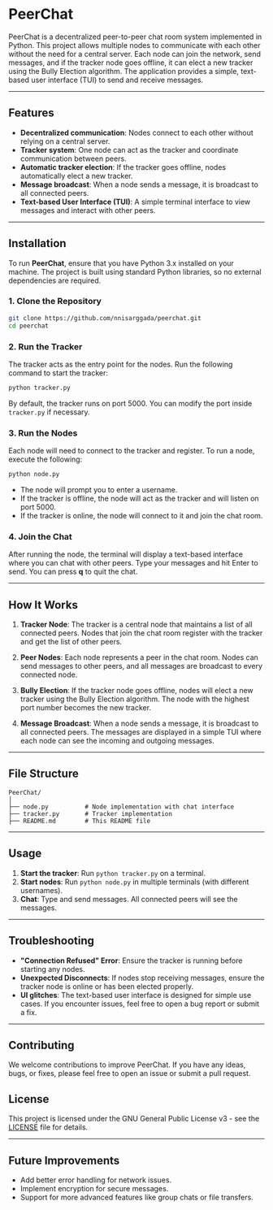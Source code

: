 # PeerChat

PeerChat is a decentralized peer-to-peer chat room system implemented in Python. This project allows multiple nodes to communicate with each other without the need for a central server. Each node can join the network, send messages, and if the tracker node goes offline, it can elect a new tracker using the Bully Election algorithm. The application provides a simple, text-based user interface (TUI) to send and receive messages.

---

## **Features**

- **Decentralized communication**: Nodes connect to each other without relying on a central server.
- **Tracker system**: One node can act as the tracker and coordinate communication between peers.
- **Automatic tracker election**: If the tracker goes offline, nodes automatically elect a new tracker.
- **Message broadcast**: When a node sends a message, it is broadcast to all connected peers.
- **Text-based User Interface (TUI)**: A simple terminal interface to view messages and interact with other peers.

---

## **Installation**

To run **PeerChat**, ensure that you have Python 3.x installed on your machine. The project is built using standard Python libraries, so no external dependencies are required.

### 1. **Clone the Repository**

```bash
git clone https://github.com/nnisarggada/peerchat.git
cd peerchat
```

### 2. **Run the Tracker**

The tracker acts as the entry point for the nodes. Run the following command to start the tracker:

```bash
python tracker.py
```

By default, the tracker runs on port 5000. You can modify the port inside `tracker.py` if necessary.

### 3. **Run the Nodes**

Each node will need to connect to the tracker and register. To run a node, execute the following:

```bash
python node.py
```

- The node will prompt you to enter a username.
- If the tracker is offline, the node will act as the tracker and will listen on port 5000.
- If the tracker is online, the node will connect to it and join the chat room.

### 4. **Join the Chat**

After running the node, the terminal will display a text-based interface where you can chat with other peers. Type your messages and hit Enter to send. You can press **q** to quit the chat.

---

## **How It Works**

1. **Tracker Node**: The tracker is a central node that maintains a list of all connected peers. Nodes that join the chat room register with the tracker and get the list of other peers.
   
2. **Peer Nodes**: Each node represents a peer in the chat room. Nodes can send messages to other peers, and all messages are broadcast to every connected node.

3. **Bully Election**: If the tracker node goes offline, nodes will elect a new tracker using the Bully Election algorithm. The node with the highest port number becomes the new tracker.

4. **Message Broadcast**: When a node sends a message, it is broadcast to all connected peers. The messages are displayed in a simple TUI where each node can see the incoming and outgoing messages.

---

## **File Structure**

```
PeerChat/
│
├── node.py          # Node implementation with chat interface
├── tracker.py       # Tracker implementation
├── README.md        # This README file
```

---

## **Usage**

1. **Start the tracker**: Run `python tracker.py` on a terminal.
2. **Start nodes**: Run `python node.py` in multiple terminals (with different usernames).
3. **Chat**: Type and send messages. All connected peers will see the messages.

---

## **Troubleshooting**

- **"Connection Refused" Error**: Ensure the tracker is running before starting any nodes.
- **Unexpected Disconnects**: If nodes stop receiving messages, ensure the tracker node is online or has been elected properly.
- **UI glitches**: The text-based user interface is designed for simple use cases. If you encounter issues, feel free to open a bug report or submit a fix.

---

## **Contributing**

We welcome contributions to improve PeerChat. If you have any ideas, bugs, or fixes, please feel free to open an issue or submit a pull request.

## **License**

This project is licensed under the GNU General Public License v3 - see the [LICENSE](LICENSE.md) file for details.

---

## **Future Improvements**

- Add better error handling for network issues.
- Implement encryption for secure messages.
- Support for more advanced features like group chats or file transfers.

